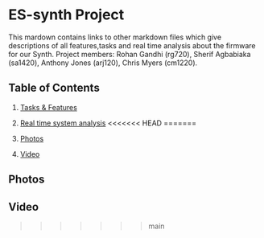 # ES-synth Project

This mardown contains links to other markdown files which give descriptions of all features,tasks and real time analysis about the firmware for our Synth. 
Project members: Rohan Gandhi (rg720), Sherif Agbabiaka (sa1420), Anthony Jones (arj120), Chris Myers (cm1220).

## Table of Contents

1. [Tasks & Features](Tasks&Features.md)

2. [Real time system analysis](Realtimesystemanalysis.md)
<<<<<<< HEAD
=======

3. [Photos](##Photos) 

4. [Video](##Video)

## Photos

## Video
>>>>>>> main
